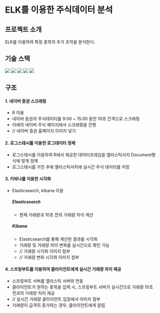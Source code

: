 # ELK를 이용한 주식데이터 분석

## 프로젝트 소개
ELK를 이용하여 특정 종목의 주가 조작을 분석한다. 
## 기술 스택
<img src="https://img.shields.io/badge/R-276DC3?style=flat&logo=r&logoColor=white"/> <img src="https://img.shields.io/badge/elasticsearch-005571?style=flat&logo=elasticsearch&logoColor=white"/> <img src="https://img.shields.io/badge/logstash-005571?style=flat&logo=logstash&logoColor=white"/> <img src="https://img.shields.io/badge/kibana-005571?style=flat&logo=kibana&logoColor=white"/> <img src="https://img.shields.io/badge/springBoot-6DB33F?style=flat&logo=springboot&logoColor=white"/>

## 구조
#### 1. 네이버 증권 스크래핑
* R 이용
* 네이버 증권의 주식데이터를 9:00 ~ 15:00 동안 10초 간격으로 스크래핑
* 아래의 네이버 주식 페이지에서 스크래핑을 진행
* // 네이버 증권 홈페이지 이미지 넣기

#### 2. 로그스태시를 이용한 로그데이터 정제
* 로그스태시를 이용하여 R에서 제공한 데이터프레임을 엘라스틱서치 Document형식에 맞게 정제
* 로그스태시를 거친 후에 엘라스틱서치에 실시간 주식 데이터를 저장
  
#### 3. 키바나를 이용한 시각화
* Elasticsearch, kibana 이용
  ##### Elasticsearch
  * 현재 거래량과 10초 전의 거래량 차이 계산
  
  ##### Kibana
  * Elasticsearch를 통해 계산된 결과를 시각화
  * 거래량 및 거래량 차이 변화를 실시간으로 확인 가능
  * // 거래량 시각화 이미지 첨부
  * // 거래량 변화 시각화 이미지 첨부
  
#### 4. 스프링부트를 이용하여 클라이언트에게 실시간 거래량 차이 제공
* 스프링부트 서버를 엘라스틱 서버와 연동
* 클라이언트가 원하는 종목을 입력 시, 스프링부트 서버가 실시간으로 거래량 10초 전과의 거래량 차이 제공
* // 실시간 거래량 클라이언트 입장에서 이미지 첨부
* 거래량이 급격히 증가하는 경우, 클라이언트에게 알림

